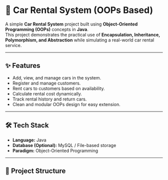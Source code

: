 # 🚗 Car Rental System (OOPs Based)

A simple **Car Rental System** project built using **Object-Oriented Programming (OOPs)** concepts in **Java**.  
This project demonstrates the practical use of **Encapsulation, Inheritance, Polymorphism, and Abstraction** while simulating a real-world car rental service.

---

## ✨ Features
- Add, view, and manage cars in the system.  
- Register and manage customers.  
- Rent cars to customers based on availability.  
- Calculate rental cost dynamically.  
- Track rental history and return cars.  
- Clean and modular OOPs design for easy extension.  

---

## 🛠️ Tech Stack
- **Language:** Java  
- **Database (Optional):** MySQL / File-based storage  
- **Paradigm:** Object-Oriented Programming  

---

## 📂 Project Structure
